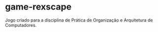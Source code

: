 # game-rexscape
Jogo criado para a disciplina de Prática de Organização e Arquitetura de Computadores.
